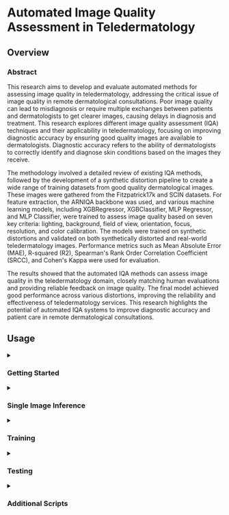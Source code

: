 # Automated Image Quality Assessment in Teledermatology

## Overview

### Abstract

This research aims to develop and evaluate automated methods for assessing image quality in teledermatology, addressing the critical issue of image quality in remote dermatological consultations. Poor image quality can lead to misdiagnosis or require multiple exchanges between patients and dermatologists to get clearer images, causing delays in diagnosis and treatment. This research explores different image quality assessment (IQA) techniques and their applicability in teledermatology, focusing on improving diagnostic accuracy by ensuring good quality images are available to dermatologists. Diagnostic accuracy refers to the ability of dermatologists to correctly identify and diagnose skin conditions based on the images they receive.

The methodology involved a detailed review of existing IQA methods, followed by the development of a synthetic distortion pipeline to create a wide range of training datasets from good quality dermatological images. These images were gathered from the Fitzpatrick17k and SCIN datasets. For feature extraction, the ARNIQA backbone was used, and various machine learning models, including XGBRegressor, XGBClassifier, MLP Regressor, and MLP Classifier, were trained to assess image quality based on seven key criteria: lighting, background, field of view, orientation, focus, resolution, and color calibration. The models were trained on synthetic distortions and validated on both synthetically distorted and real-world teledermatology images. Performance metrics such as Mean Absolute Error (MAE), R-squared (R2), Spearman's Rank Order Correlation Coefficient (SRCC), and Cohen's Kappa were used for evaluation.

The results showed that the automated IQA methods can assess image quality in the teledermatology domain, closely matching human evaluations and providing reliable feedback on image quality. The final model achieved good performance across various distortions, improving the reliability and effectiveness of teledermatology services. This research highlights the potential of automated IQA systems to improve diagnostic accuracy and patient care in remote dermatological consultations.

## Usage

<details>
<summary><h3>Getting Started</h3></summary>

#### Installation

I recommend using the [**Anaconda**](https://www.anaconda.com/) package manager to avoid dependency/reproducibility problems. For Linux systems, you can find a conda installation guide [here](https://docs.conda.io/projects/conda/en/latest/user-guide/install/linux.html).

1. Clone the repository

```sh
git clone https://github.com/Schoggi-Mimi/bachelor-thesis
```

2. Install Python dependencies

```sh
conda create -n IQA -y python=3.10
conda activate IQA
cd IQA
chmod +x requirements.sh
./requirements.sh
```

#### Data Preparation

For the filtered good quality images, contact me and place them under the `datas` directory.

For the original images, they can be downloaded from here:
1. [**SCIN**](https://github.com/google-research-datasets/scin)
2. [**Fitzpatrick17k**](https://github.com/mattgroh/fitzpatrick17k)

At the end, the directory structure should look like this:

```
├── datas
|    ├── COMB
|    |   ├── embeddings
|    ├── F17K
|    |   ├── embeddings
|    ├── SCIN
|    |    ├── embeddings
|    ├── test_70
|    |    ├── distorted
|    |    ├── embeddings
|    ├── test_200
|    |    ├── embeddings
|    |    ├── scores.json
|    ├── ood
```

</details>

<details>
<summary><h3>Single Image Inference</h3></summary>
To get the quality score of a single image, run the following command:

```sh
python single_image_inference.py --config_path config.yaml
```

Parameters:
- `--image_path`: Path to the image to be evaluated.
- `--model_path`: Path to the model.

</details>

<details>
<summary><h3>Training</h3></summary>

To train the model, run the following command:

```sh
python train.py --config_path config.yaml
```

Parameters:
- `--root`: Path to the dataset folder.
- `--num_distortions`: Number of distortions to use.
- `--batch_size`: Batch size for DataLoader.
- `--num_workers`: Number of workers for DataLoader.
- `--model_type`: Model type to use ('xgb_reg', 'xgb_cls', 'mlp_reg', 'mlp_cls').
- `--sweep`: Set to true for hyperparameter sweep.
- `--sweep_count`: Number of sweeps to perform.
- `--logging`: Configuration for logging, including the use of wandb.

**Note:** For logging, make sure to set `project` and `entity` under `wandb` in the config file.

</details>

<details>
<summary><h3>Testing</h3></summary>
To manually test a model, run the following command:

```sh
python test.py --config_path config.yaml
```

Parameters:
- `--root`: Path to the dataset folder.
- `--batch_size`: Batch size for DataLoader.
- `--num_workers`: Number of workers for DataLoader.
- `--model_path`: Path to the model .pkl file.
- `--data_type`: 's' for synthetic, 'a' for authentic.

**Note:** If `data_type == 'a'`, the script will test the authentic test set (change also `root` to `test_200`). If `data_type == 's'`, the script will test the synthetic dataset (change `root` to `test_70`).

</details>

<details>
<summary><h3>Additional Scripts</h3></summary>

### Inference Script

**Parameters:**
- `--model_path`: Path to the model .pkl file.
- `--images_path`: Path to the folder containing images.
- `--csv_path`: Path to save the output CSV file.
- `--batch_size`: Batch size for DataLoader.
- `--num_workers`: Number of workers for DataLoader.

### SSIM Script

**Parameters:**
- `--original_path`: Path to the folder containing original images.
- `--distorted_path`: Path to the folder containing distorted images.
- `--csv_path`: Path to save the output CSV file.
- `--batch_size`: Batch size for processing (not used in current implementation).
- `--num_workers`: Number of workers for processing (not used in current implementation).

### ARNIQA Script

**Parameters:**
- `--root`: Root folder containing the images to be evaluated.
- `--regressor_dataset`: Dataset used to train the regressor.
- `--output_csv`: Output CSV file to save the quality predictions.
</details>